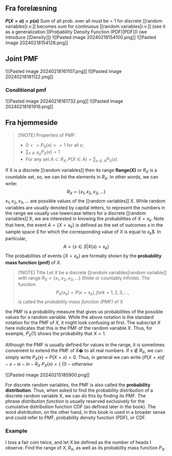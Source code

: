 ## Fra forelæsning
**$P(X = a)= p(a)$**
Sum of  all  prob. over all must be = 1 for discrete [[random variables|r.v.]]
becomes sum for continuous [[random variables|r.v.]] (see it as a generalization [[Probability Density Function (PDF)|PDF]]) (we introduce [[Density]])
![[Pasted image 20240218154100.png]]
![[Pasted image 20240218154128.png]]

## Joint PMF
![[Pasted image 20240218161107.png]]
![[Pasted image 20240218161122.png]]
### Conditional pmf
![[Pasted image 20240218161732.png]]
![[Pasted image 20240218161916.png]]
## Fra hjemmeside
> [!NOTE] Properties of PMF:
> - $0 <= P_X(x) <= 1$ for all x;
> - $∑_{x∈R_X}P_X(x)=1$
> - For any set $A⊂R_X,P(X∈A)=∑_{x∈A}P_X(x)$

If X is a discrete [[random variables]] then its range **Range(X)** or $R_X$ is a countable set, so, we can list the elements in $R_X$. In other words, we can write: $$R_X =\{x_1, x_2, x_3, \dots\}$$
$x_1, x_2, x_3, \dots$ are possible values of the [[random variables]] X. While random variables are usually denoted by capital letters, to represent the numbers in the range we usually use lowercase letters for a discrete [[random variables]] X, we are interested in knowing the probabilities of $X = x_k$. Note that here, the event $A = \{X = x_k\}$ is defined as the set of outcomes *s* in the sample space *S* for which the corresponding value of *X* is equal to $x_k$$. In particular, $$A = \{s ∈ S|X(s) = x_k\}$$The probabilities of events $\{X = x_k\}$ are formally shown by the **probability mass function (pmf)** of *X*.

> [!NOTE] Title
> Let *X* be a discrete [[random variables|random variable]] with range $R_X =\{x_1, x_2, x_3, \dots\}$ (finite or countably infinite). The function $$P_X(x_k) = P(x = x_k), for k =1, 2, 3, \dots,$$ is called the _probability mass function (PMF)_ of *X*

the PMF is a probability measure that gives us probabilities of the possible values for a random variable. While the above notation is the standard notation for the PMF of *X*, it might look confusing at first. The subscript *X* here indicates that this is the PMF of the random variable *X*. Thus, for example, $P_X(1)$ shows the probability that $X = 1$. 

Although the PMF is usually defined for values in the range, it is sometimes convenient to extend the PMF of X� to all real numbers. If x ∉ $R_X$, we can simply write $P_X(x) = P(X = x) = 0$. Thus, in general we can write 
					$\{ P(X = x)  if-x-is-in-R_X$ 
		$P_X(x) = \{$ 
					$\{ 0 - otherwise$

![[Pasted image 20240215185900.png]]

For discrete random variables, the PMF is also called the **probability distribution**. Thus, when asked to find the probability distribution of a discrete random variable X, we can do this by finding its PMF. The phrase _distribution function_ is usually reserved exclusively for the cumulative distribution function CDF (as defined later in the book). The word _distribution_, on the other hand, in this book is used in a broader sense and could refer to PMF, probability density function (PDF), or CDF.
### Example
I toss a fair coin twice, and let X be defined as the number of heads I observe. Find the range of $X, R_X$, as well as its probability mass function $P_X$.
